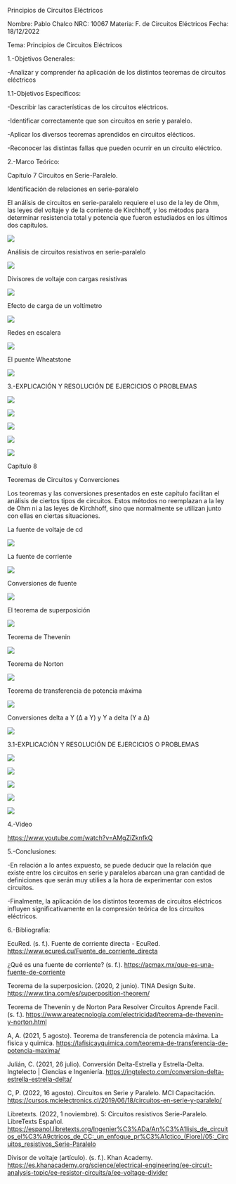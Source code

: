 Principios de Circuitos Eléctricos

Nombre: Pablo Chalco   NRC: 10067  Materia: F. de Circuitos Eléctricos   Fecha: 18/12/2022  

Tema: Principios de Circuitos Eléctricos

1.-Objetivos Generales: 

-Analizar y comprender ña aplicación de los distintos teoremas de circuitos eléctricos

1.1-Objetivos Específicos:

-Describir las características de los circuitos eléctricos.

-Identificar correctamente que son circuitos en serie y paralelo.

-Aplicar los diversos teoremas aprendidos en circuitos elécticos.

-Reconocer las distintas fallas que pueden ocurrir en un circuito eléctrico.

2.-Marco Teórico:

Capítulo 7 Circuitos en Serie-Paralelo.

Identificación de relaciones en serie-paralelo

El análisis de circuitos en serie-paralelo requiere el uso de la ley de Ohm, las leyes del voltaje y de la corriente de Kirchhoff, 
y los métodos para determinar resistencia total y potencia que fueron estudiados en los últimos dos capítulos.

![](https://github.com/phchalco/Tarea4/blob/main/Z1.png)

Análisis de circuitos resistivos en serie-paralelo

![](https://github.com/phchalco/Tarea4/blob/main/Z2.png)

Divisores de voltaje con cargas resistivas

![](https://github.com/phchalco/Tarea4/blob/main/Z3.png)

Efecto de carga de un voltímetro

![](https://github.com/phchalco/Tarea4/blob/main/Z4.png)

Redes en escalera

![](https://github.com/phchalco/Tarea4/blob/main/Z5.png)

El puente Wheatstone

![](https://github.com/phchalco/Tarea4/blob/main/Z6.png)


3.-EXPLICACIÓN Y RESOLUCIÓN DE EJERCICIOS O PROBLEMAS

![](https://github.com/phchalco/Tarea4/blob/main/X1X.png)

![](https://github.com/phchalco/Tarea4/blob/main/X2X.png)

![](https://github.com/phchalco/Tarea4/blob/main/X3X.png)

![](https://github.com/phchalco/Tarea4/blob/main/X4X.png)

![](https://github.com/phchalco/Tarea4/blob/main/X5X.png)

Capítulo 8

Teoremas de Circuitos y Converciones

Los teoremas y las conversiones presentados en este capítulo facilitan el análisis de ciertos tipos de circuitos. 
Estos métodos no reemplazan a la ley de Ohm ni a las leyes de Kirchhoff, sino que normalmente se utilizan junto 
con ellas en ciertas situaciones.

La fuente de voltaje de cd

![](https://github.com/phchalco/Tarea4/blob/main/W1.png)

La fuente de corriente

![](https://github.com/phchalco/Tarea4/blob/main/W2.png)

Conversiones de fuente

![](https://github.com/phchalco/Tarea4/blob/main/W3.png)

El teorema de superposición

![](https://github.com/phchalco/Tarea4/blob/main/W4.png)

Teorema de Thevenin

![](https://github.com/phchalco/Tarea4/blob/main/W5.png)

Teorema de Norton

![](https://github.com/phchalco/Tarea4/blob/main/W6.png)

Teorema de transferencia de potencia máxima

![](https://github.com/phchalco/Tarea4/blob/main/W7.png)

Conversiones delta a Y (Δ a Y) y Y a delta (Y a Δ)

![](https://github.com/phchalco/Tarea4/blob/main/W8.png)


3.1-EXPLICACIÓN Y RESOLUCIÓN DE EJERCICIOS O PROBLEMAS

![](https://github.com/phchalco/Tarea4/blob/main/Y1Y.png)

![](https://github.com/phchalco/Tarea4/blob/main/Y2Y.png)

![](https://github.com/phchalco/Tarea4/blob/main/Y3Y.png)

![](https://github.com/phchalco/Tarea4/blob/main/Y4Y.png)

![](https://github.com/phchalco/Tarea4/blob/main/Y5Y.png)

4.-Video

https://www.youtube.com/watch?v=AMgZiZknfkQ

5.-Conclusiones:

-En relación a lo antes expuesto, se puede deducir que la relación que existe entre los circuitos en serie y paralelos abarcan una gran cantidad de definiciones que
serán muy utilies a la hora de experimentar con estos circuitos.

-Finalmente, la aplicación de los distintos teoremas de circuitos eléctricos influyen significativamente en la compresión teórica de los circuitos eléctricos.

6.-Bibliografía:

EcuRed. (s. f.). Fuente de corriente directa - EcuRed. https://www.ecured.cu/Fuente_de_corriente_directa

¿Qué es una fuente de corriente? (s. f.). https://acmax.mx/que-es-una-fuente-de-corriente

Teorema de la superposicion. (2020, 2 junio). TINA Design Suite. https://www.tina.com/es/superposition-theorem/

Teorema de Thevenin y de Norton Para Resolver Circuitos Aprende Facil. (s. f.). https://www.areatecnologia.com/electricidad/teorema-de-thevenin-y-norton.html

A, A. (2021, 5 agosto). Teorema de transferencia de potencia máxima. La fisica y quimica. https://lafisicayquimica.com/teorema-de-transferencia-de-potencia-maxima/

Julián, C. (2021, 26 julio). Conversión Delta-Estrella y Estrella-Delta. Ingtelecto | Ciencias e Ingeniería. https://ingtelecto.com/conversion-delta-estrella-estrella-delta/

C, P. (2022, 16 agosto). Circuitos en Serie y Paralelo. MCI Capacitación. https://cursos.mcielectronics.cl/2019/06/18/circuitos-en-serie-y-paralelo/

Libretexts. (2022, 1 noviembre). 5: Circuitos resistivos Serie-Paralelo. LibreTexts Español. https://espanol.libretexts.org/Ingenier%C3%ADa/An%C3%A1lisis_de_circuitos_el%C3%A9ctricos_de_CC:_un_enfoque_pr%C3%A1ctico_(Fiore)/05:_Circuitos_resistivos_Serie-Paralelo

Divisor de voltaje (artículo). (s. f.). Khan Academy. https://es.khanacademy.org/science/electrical-engineering/ee-circuit-analysis-topic/ee-resistor-circuits/a/ee-voltage-divider

